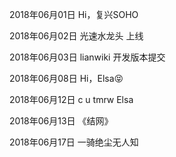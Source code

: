 2018年06月01日
Hi，复兴SOHO

2018年06月02日
光速水龙头 上线

2018年06月03日
lianwiki 开发版本提交

2018年06月08日
Hi，Elsa😝

2018年06月12日
c u tmrw Elsa

2018年06月13日
《结网》

2018年06月17日
一骑绝尘无人知